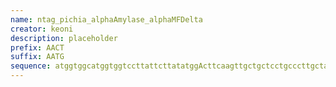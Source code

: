 ```yaml
---
name: ntag_pichia_alphaAmylase_alphaMFDelta
creator: keoni
description: placeholder
prefix: AACT
suffix: AATG
sequence: atggtggcatggtggtccttattcttatatggActtcaagttgctgctcctgcccttgctatgagatttcctagtattttcactgctgtgctatttgccgctagttccgctctagctgctccagttaatactactactgaagatgaattggagggtgacttcgatgttgctgttctgcctttttccgcttctatcgcagccaaggaagaaggtgtatctctagagaagcgtgg
---
```

